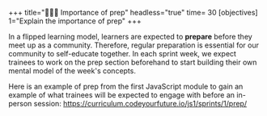 +++
title="🧑🏾‍💻 Importance of prep"
headless="true"
time= 30
[objectives]
    1="Explain the importance of prep"
+++

In a flipped learning model, learners are expected to **prepare** before they meet up as a community. Therefore, regular preparation is essential for our community to self-educate together. In each sprint week, we expect trainees to work on the prep section beforehand to start building their own mental model of the week's concepts.

Here is an example of prep from the first JavaScript module to gain an example of what trainees will be expected to engage with before an in-person session: https://curriculum.codeyourfuture.io/js1/sprints/1/prep/
